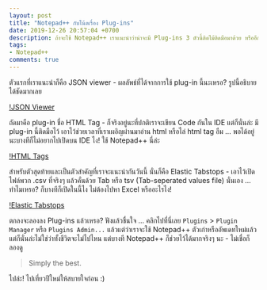 ```yaml
---
layout: post
title: "Notepad++ กับโน้ตเรื่อง Plug-ins"
date: 2019-12-26 20:57:04 +0700
description: ถ้าจะใช้ Notepad++ เราแนะนำว่าน่าจะมี Plug-ins 3 ตัวนี้ติดไม้ติดมือมาด้วย หรืออีกความหมายหนึ่งก็คือลงเถอะ เพราะหลายๆ ครั้งที่พวกเค้าจะช่วยให้ชีวิตเราง่ายขึ้นจริงๆ
tags:
- Notepad++
comments: true
---
```

ตัวแรกที่เราแนะนำก็คือ JSON viewer - ผลลัพธ์ที่ได้จากการใช้ plug-in นี้นะเหรอ? รูปนี้อธิบายได้ชัดมากเลย

[!JSON Viewer](https://res.cloudinary.com/sdees-reallife/image/upload/v1577351434/Notepad-JSON_Viewer.png)

ถัดมาคือ plug-in ชื่อ HTML Tag - ก็จริงอยู่นะที่ปกติเราจะเขียน Code กันใน IDE แต่ก็นั่นล่ะ มี plug-in นี้ติดมือไว้ เอาไว้ช่วยเวลาที่เราเผอิญผ่านมาอ่าน html หรือไล่ html tag อืม ... พอได้อยู่นะบางทีก็ไม่อยากไปเปิดบน IDE ไง! ใช้ Notepad++ นี่ล่ะ

[!HTML Tags](https://res.cloudinary.com/sdees-reallife/image/upload/v1577351434/Notepad-JSON_Viewer.png)

สำหรับตัวสุดท้ายและเป็นตัวสำคัญที่เราจะแนะนำกันวันนี้ นั่นก็คือ Elastic Tabstops - เอาไว้เปิดไฟล์พวก .csv ที่จริงๆ แล้วคั่นด้วย Tab หรือ tsv (Tab-seperated values file) นั่นเอง ... ทำไมเหรอ? ก็บางทีก็เปิดในนี้ไง ไม่ต้องไปหา Excel หรืออะไรไง!

[!Elastic Tabstops](https://res.cloudinary.com/sdees-reallife/image/upload/v1577351433/Notepad-Elastic-Tabstops.png)

ตกลงจะลองลง Plug-ins แล้วเหรอ? ฟังแล้วชื่นใจ ... คลิกไปที่นี่เลย `Plugins` > `Plugin Manager` หรือ `Plugins Admin...` แล้วแต่ว่าเราจะใช้ Notepad++ ตัวเก่าหรืออัพเดทใหม่แล้ว แต่ก็นั่นล่ะไม่ใช่ว่าทั้งชีวิตจะไม่ไปไหน แต่บางที Notepad++ ก็ช่วยไว้ได้มากจริงๆ นะ - ไม่เชื่อก็ลองดู

> Simply the best.

ไปล่ะ! ไปเที่ยวปีใหม่ให้สบายใจก่อน :)
